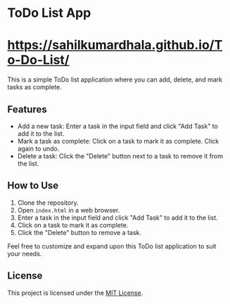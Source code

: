 
# ToDo List App
# https://sahilkumardhala.github.io/To-Do-List/
This is a simple ToDo list application where you can add, delete, and mark tasks as complete.

## Features

- Add a new task: Enter a task in the input field and click "Add Task" to add it to the list.
- Mark a task as complete: Click on a task to mark it as complete. Click again to undo.
- Delete a task: Click the "Delete" button next to a task to remove it from the list.

## How to Use

1. Clone the repository.
2. Open `index.html` in a web browser.
3. Enter a task in the input field and click "Add Task" to add it to the list.
4. Click on a task to mark it as complete.
5. Click the "Delete" button to remove a task.

Feel free to customize and expand upon this ToDo list application to suit your needs.

## License

This project is licensed under the [MIT License](LICENSE).
